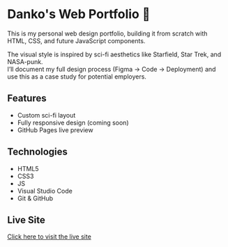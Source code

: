 # Danko's Web Portfolio 🚀

This is my personal web design portfolio, building it from scratch with HTML, CSS, and future JavaScript components.

The visual style is inspired by sci-fi aesthetics like Starfield, Star Trek, and NASA-punk.  
I’ll document my full design process (Figma → Code → Deployment) and use this as a case study for potential employers.

## Features
- Custom sci-fi layout
- Fully responsive design (coming soon)
- GitHub Pages live preview

## Technologies
- HTML5
- CSS3
- JS
- Visual Studio Code
- Git & GitHub

## Live Site
[Click here to visit the live site](https://dankog-hub.github.io/portfolio-website-project/)
